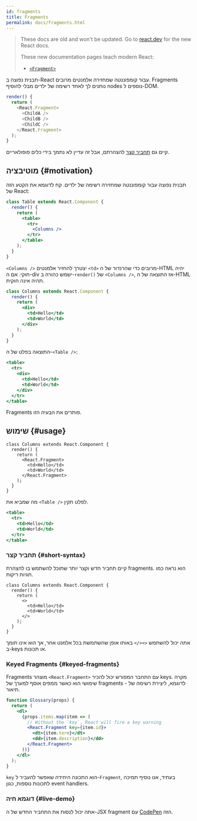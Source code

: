 ```yaml
---
id: fragments
title: Fragments
permalink: docs/fragments.html
---
```


<div class="scary">

> These docs are old and won't be updated. Go to [react.dev](https://react.dev/) for the new React docs.
> 
> These new documentation pages teach modern React:
>
> - [`<Fragment>`](https://react.dev/reference/react/Fragment)

</div>

תבנית נפוצה ב-React עבור קומפוננטה שמחזירה אלמנטים מרובים. Fragments נותנים לך לאחד רשימה של ילדים מבלי להוסיף nodes נוספים ל-DOM.

```js
render() {
  return (
    <React.Fragment>
      <ChildA />
      <ChildB />
      <ChildC />
    </React.Fragment>
  );
}
```

קיים גם [תחביר קצר](#short-syntax) להצהרתם, אבל זה עדיין לא נתמך בידי כלים פופולאריים.

## מוטיבציה {#motivation}

תבנית נפוצה עבור קומפוננטה שמחזירה רשימה של ילדים. קח לדוגמא את הקטע הזה של React:

```jsx
class Table extends React.Component {
  render() {
    return (
      <table>
        <tr>
          <Columns />
        </tr>
      </table>
    );
  }
}
```

`<Columns />` יצטרך להחזיר אלמנטים `<td>` מרובים כדי שהרנדור של ה-HTML יהיה חוקי. אם ה-div ישמש כהורה ב-`render()` של `<Columns />`, אז התוצאה של ה-HTML תהיה אינה חוקית.

```jsx
class Columns extends React.Component {
  render() {
    return (
      <div>
        <td>Hello</td>
        <td>World</td>
      </div>
    );
  }
}
```

התוצאה בפלט של ה-`<Table />`:

```jsx
<table>
  <tr>
    <div>
      <td>Hello</td>
      <td>World</td>
    </div>
  </tr>
</table>
```

Fragments פותרים את הבעיה הזו.

## שימוש {#usage}

```jsx{4,7}
class Columns extends React.Component {
  render() {
    return (
      <React.Fragment>
        <td>Hello</td>
        <td>World</td>
      </React.Fragment>
    );
  }
}
```

מה שמביא את `<Table />` לפלט תקין.

```jsx
<table>
  <tr>
    <td>Hello</td>
    <td>World</td>
  </tr>
</table>
```

### תחביר קצר {#short-syntax}

קיים תחביר חדש וקצר יותר שתוכל להשתמש בו להצהרת fragments. הוא נראה כמו תגיות ריקות.

```jsx{4,7}
class Columns extends React.Component {
  render() {
    return (
      <>
        <td>Hello</td>
        <td>World</td>
      </>
    );
  }
}
```

אתה יכול להשתמש `<></>` באותו אופן שהשתמשת בכל אלמנט אחר, אך הוא אינו תומך ב-keys או תכונות.

### Keyed Fragments {#keyed-fragments}

Fragments מוצהר `<React.Fragment>` עם התחבר המפורש יכול להכיר keys. מקרה שימושי הוא כאשר ממפים אוסף למערך של fragments - לדוגמא, ליצירת רשימה של תיאור.

```jsx
function Glossary(props) {
  return (
    <dl>
      {props.items.map(item => (
        // Without the `key`, React will fire a key warning
        <React.Fragment key={item.id}>
          <dt>{item.term}</dt>
          <dd>{item.description}</dd>
        </React.Fragment>
      ))}
    </dl>
  );
}
```

`key` הוא התכונה היחידה שאפשר להעביר ל-`Fragment`, בעתיד, אנו נוסיף תמיכה לתכונות נוספות, כגון event handlers.

### דוגמא חיה {#live-demo}

אתה יכול לנסות את התחביר החדש של ה-JSX fragment עם [CodePen](https://codepen.io/reactjs/pen/VrEbjE?editors=1000) הזה.
